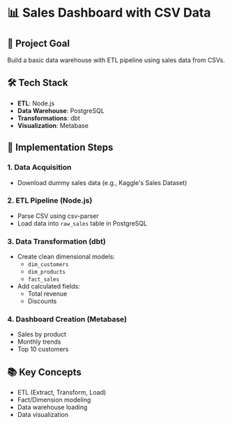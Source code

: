 # 📊 Sales Dashboard with CSV Data

## 🎯 Project Goal
Build a basic data warehouse with ETL pipeline using sales data from CSVs.

## 🛠️ Tech Stack
- **ETL**: Node.js
- **Data Warehouse**: PostgreSQL
- **Transformations**: dbt
- **Visualization**: Metabase

## 📝 Implementation Steps

### 1. Data Acquisition
- Download dummy sales data (e.g., Kaggle's Sales Dataset)

### 2. ETL Pipeline (Node.js)
- Parse CSV using csv-parser
- Load data into `raw_sales` table in PostgreSQL

### 3. Data Transformation (dbt)
- Create clean dimensional models:
  - `dim_customers`
  - `dim_products`
  - `fact_sales`
- Add calculated fields:
  - Total revenue
  - Discounts

### 4. Dashboard Creation (Metabase)
- Sales by product
- Monthly trends
- Top 10 customers

## 📚 Key Concepts
- ETL (Extract, Transform, Load)
- Fact/Dimension modeling
- Data warehouse loading
- Data visualization